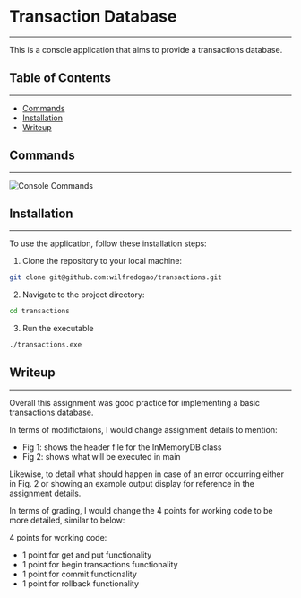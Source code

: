 # Transaction Database
-------

This is a console application that aims to provide a transactions database.

## Table of Contents
-------
- [Commands](#Commands)
- [Installation](#Installation)
- [Writeup](#Writeup)

## Commands
-------
![Console Commands](main/consoleCmds.jpg)

## Installation
-------
To use the application, follow these installation steps:

1. Clone the repository to your local machine:
```bash
git clone git@github.com:wilfredogao/transactions.git
```
2. Navigate to the project directory:
```bash
cd transactions
```
3. Run the executable
```bash
./transactions.exe
```

## Writeup
-------

Overall this assignment was good practice for implementing a basic transactions database. 

In terms of modifictaions, I would change assignment details to mention:
* Fig 1: shows the header file for the InMemoryDB class
* Fig 2: shows what will be executed in main

Likewise, to detail what should happen in case of an error occurring either in Fig. 2 or showing an example output display for reference in the assignment details.

In terms of grading, I would change the 4 points for working code to be more detailed, similar to below:

4 points for working code:
* 1 point for get and put functionality
* 1 point for begin transactions functionality
* 1 point for commit functionality
* 1 point for rollback functionality



